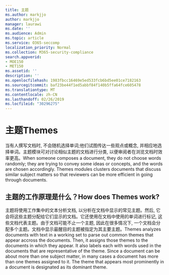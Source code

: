 ```yaml
---
title: 主题
ms.author: markjjo
author: markjjo
manager: laurawi
ms.date: ''
ms.audience: Admin
ms.topic: article
ms.service: O365-seccomp
localization_priority: Normal
ms.collection: M365-security-compliance
search.appverid:
- MOE150
- MET150
ms.assetid: ''
description: ''
ms.openlocfilehash: 1983fbcc16469e5ed533fcb6bd5ee01ce7182163
ms.sourcegitcommit: baf23be44f1ed5abbf84f140b5ffa64fce605478
ms.translationtype: MT
ms.contentlocale: zh-CN
ms.lasthandoff: 02/26/2019
ms.locfileid: "30296275"
---
```

# <a name="themes"></a><span data-ttu-id="75e61-102">主题</span><span class="sxs-lookup"><span data-stu-id="75e61-102">Themes</span></span>

<span data-ttu-id="75e61-p101">当有人撰写文档时, 不会随机选择单词;他们试图传达一些观点或概念, 并相应地选择单词。主题模块可对讨论相似主题的文档进行分类, 以便审阅者在浏览文档时效率更高。</span><span class="sxs-lookup"><span data-stu-id="75e61-p101">When someone composes a document, they do not choose words randomly; they are trying to convey some ideas or concepts, and the words are chosen accordingly. Themes modules clusters documents that discuss similar subject matters so that reviewers can be more efficient in going through documents.</span></span>

## <a name="how-does-themes-work"></a><span data-ttu-id="75e61-105">主题的工作原理是什么？</span><span class="sxs-lookup"><span data-stu-id="75e61-105">How does Themes work?</span></span>
<span data-ttu-id="75e61-p102">主题将使用工作集中的文本分析文档, 以分析在文档中显示的常见主题。然后, 它会将这些主题分配给它们显示的文档。它还使用在文档中使用的单词进行标记, 这些文档代表主题。由于文档可能不止一个主题, 因此在很多情况下, 一个文档会分配多个主题。文档中显示最醒目的主题被指定为其主要主题。</span><span class="sxs-lookup"><span data-stu-id="75e61-p102">Themes analyzes documents with text in a working set to parse out common themes that appear accross the documents. Then, it assigns those themes to the documents in which they appear. It also labels each with words used in the documents that are representative of the theme. Since a document can be about more than one subject matter, in many cases a document has more than one themes assigned to it. The theme that appears most prominently in a document is designated as its dominant theme.</span></span>